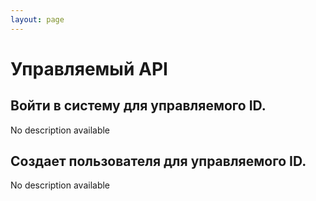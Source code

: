 ```yaml
---
layout: page
---
```


# Управляемый API

<GlobalAuth />

## Войти в систему для управляемого ID.
No description available

<InteractiveManagedAPIEndpoint1 />

## Создает пользователя для управляемого ID.
No description available

<InteractiveManagedAPIEndpoint2 />

<script setup>
import InteractiveManagedAPIEndpoint1 from '../../.vitepress/theme/components/InteractiveManagedAPIEndpoint1.vue'
import InteractiveManagedAPIEndpoint2 from '../../.vitepress/theme/components/InteractiveManagedAPIEndpoint2.vue'
import GlobalAuth from '../../.vitepress/theme/components/GlobalAuth.vue'
import SimpleOutline from '../../.vitepress/theme/components/SimpleOutline.vue'
</script>

<SimpleOutline :items="[
  { text: 'Login user for managed ID.', anchor: '#login-user-for-managed-id' },
  { text: 'Creates user for managed ID.', anchor: '#creates-user-for-managed-id' }
]" />
